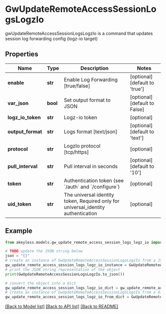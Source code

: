 # GwUpdateRemoteAccessSessionLogsLogzIo

gwUpdateRemoteAccessSessionLogsLogzIo is a command that updates session log forwarding config (logz-io target)

## Properties

Name | Type | Description | Notes
------------ | ------------- | ------------- | -------------
**enable** | **str** | Enable Log Forwarding [true/false] | [optional] [default to 'true']
**var_json** | **bool** | Set output format to JSON | [optional] [default to False]
**logz_io_token** | **str** | Logz-io token | [optional] 
**output_format** | **str** | Logs format [text/json] | [optional] [default to 'text']
**protocol** | **str** | LogzIo protocol [tcp/https] | [optional] 
**pull_interval** | **str** | Pull interval in seconds | [optional] [default to '10']
**token** | **str** | Authentication token (see &#x60;/auth&#x60; and &#x60;/configure&#x60;) | [optional] 
**uid_token** | **str** | The universal identity token, Required only for universal_identity authentication | [optional] 

## Example

```python
from akeyless.models.gw_update_remote_access_session_logs_logz_io import GwUpdateRemoteAccessSessionLogsLogzIo

# TODO update the JSON string below
json = "{}"
# create an instance of GwUpdateRemoteAccessSessionLogsLogzIo from a JSON string
gw_update_remote_access_session_logs_logz_io_instance = GwUpdateRemoteAccessSessionLogsLogzIo.from_json(json)
# print the JSON string representation of the object
print(GwUpdateRemoteAccessSessionLogsLogzIo.to_json())

# convert the object into a dict
gw_update_remote_access_session_logs_logz_io_dict = gw_update_remote_access_session_logs_logz_io_instance.to_dict()
# create an instance of GwUpdateRemoteAccessSessionLogsLogzIo from a dict
gw_update_remote_access_session_logs_logz_io_from_dict = GwUpdateRemoteAccessSessionLogsLogzIo.from_dict(gw_update_remote_access_session_logs_logz_io_dict)
```
[[Back to Model list]](../README.md#documentation-for-models) [[Back to API list]](../README.md#documentation-for-api-endpoints) [[Back to README]](../README.md)


